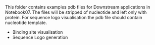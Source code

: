 This folder contains examples pdb files for Downstream applications in Notebook07. The files will be stripped of nucleotide and left only with protein. For sequence logo visualisation the pdb file should contain nucleotide template.
* Binding site visualisation
* Sequence Logo generation
